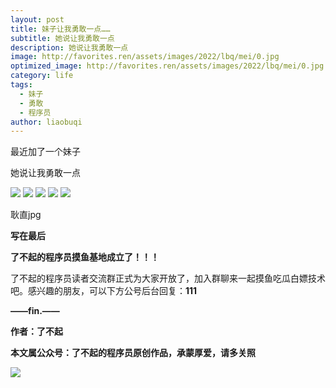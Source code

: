 ```yaml
---
layout: post
title: 妹子让我勇敢一点……
subtitle: 她说让我勇敢一点
description: 她说让我勇敢一点
image: http://favorites.ren/assets/images/2022/lbq/mei/0.jpg
optimized_image: http://favorites.ren/assets/images/2022/lbq/mei/0.jpg
category: life
tags:
  - 妹子
  - 勇敢
  - 程序员
author: liaobuqi
---
```


最近加了一个妹子

她说让我勇敢一点

![](http://favorites.ren/assets/images/2021/cartoon/bianbie/640.jpeg)
![](http://favorites.ren/assets/images/2022/lbq/mei/640.jpeg)
![](http://favorites.ren/assets/images/2022/lbq/mei/640-1.jpeg)
![](http://favorites.ren/assets/images/2022/lbq/mei/640-2.jpeg)
![](http://favorites.ren/assets/images/2022/lbq/mei/640-3.jpeg)

耿直jpg

**写在最后**

**了不起的程序员摸鱼基地成立了！！！**

了不起的程序员读者交流群正式为大家开放了，加入群聊来一起摸鱼吃瓜白嫖技术吧。感兴趣的朋友，可以下方公号后台回复：**111**

**——fin.——**

**作者：了不起**

**本文属公众号：了不起的程序员原创作品，承蒙厚爱，请多关照**

![](http://favorites.ren/assets/images/2021/lbq/tuodan/640.gif)
